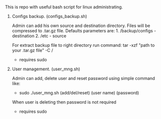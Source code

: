 This is repo with useful bash script for linux administrating. 

1. Configs backup. (configs_backup.sh)		
  
    Admin can add his own source and destination directory. Files will be compressed to .tar.gz file. Defaults parameters are:
        1. /backup/configs  - destination
        2. /etc             - source

    For extract backup file to right directory run command: 
        tar -xzf "path to your .tar.gz file" -C /

    * requires sudo 

2. User management. (user_mng.sh)

    Admin can add, delete user and reset password using simple command like: 
    - sudo ./user_mng.sh (add/del/reset) (user name) (password)
    
    When user is deleting then password is not required

    * requires sudo

